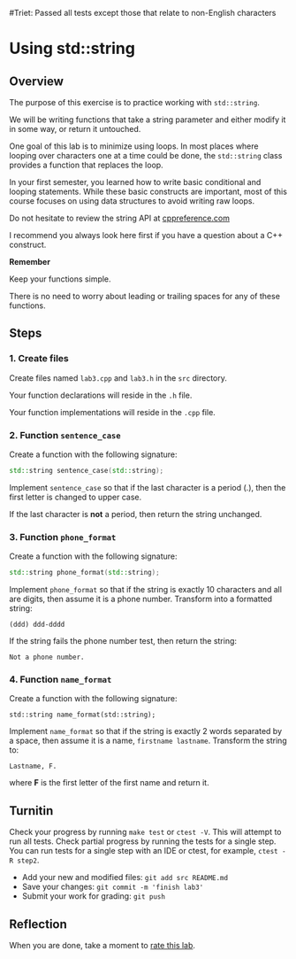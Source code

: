 #Triet: Passed all tests except those that relate to non-English characters


# Using std::string

## Overview
The purpose of this exercise is to practice working with `std::string`.

We will be writing functions that take a string parameter and either
modify it in some way, or return it untouched.

One goal of this lab is to minimize using loops.
In most places where looping over characters one at a time could be done,
the `std::string` class provides a function that replaces the loop.

In your first semester, 
you learned how to write basic conditional and looping statements.
While these basic constructs are important,
most of this course focuses on
using data structures to avoid writing raw loops.

Do not hesitate to review the string API at
[cppreference.com](https://en.cppreference.com/w/cpp/string/basic_string)

I recommend you always look here first if you have a question
about a C++ construct.

**Remember**

Keep your functions simple.

There is no need to worry about leading or trailing spaces
for any of these functions.

## Steps

### 1. Create files
Create files named `lab3.cpp` and `lab3.h`
in the `src` directory.

Your function declarations will reside in the `.h` file.

Your function implementations will reside in the `.cpp` file.

### 2. Function `sentence_case`
Create a function with the following signature:
   
```cpp
std::string sentence_case(std::string);
```

Implement `sentence_case` so that if the last character is a period (.),
then the first letter is changed to upper case.

If the last character is **not** a period, then return the string unchanged.

### 3. Function `phone_format`
Create a function with the following signature:
   
```cpp
std::string phone_format(std::string);
```

Implement `phone_format` so that
if the string is exactly 10 characters and all are digits,
then assume it is a phone number.
Transform into a formatted string:

```
(ddd) ddd-dddd
```

If the string fails the phone number test, then return the string:

```
Not a phone number.
```

### 4. Function `name_format`
Create a function with the following signature:

```
std::string name_format(std::string);
```

Implement `name_format` so that
if the string is exactly 2 words separated by a space,
then assume it is a name, `firstname lastname`.
Transform the string to:

```
Lastname, F.
```

where **F** is the first letter of the first name and return it.

## Turnitin
Check your progress by running `make test` or `ctest -V`.
This will attempt to run all tests.
Check partial progress by running the tests for a single step.
You can run tests for a single step with an IDE or ctest,
for example, `ctest -R step2`.

- Add your new and modified files: `git add src README.md`
- Save your changes: `git commit -m 'finish lab3'`
- Submit your work for grading: `git push`

## Reflection
When you are done, take a moment to [rate this lab](https://forms.gle/RUtdjCc4RMKxcAZE7).

